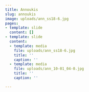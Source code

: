 ```yaml
---
title: Annoukis
slug: annoukis
image: uploads/ann_ss18-6.jpg
pages:
- template: slide
  content: []
- template: slide
  content:
  - template: media
    file: uploads/ann_ss18-6.jpg
    title: ''
    caption: ''
  - template: media
    file: uploads/ann_10-01_04-0.jpg
    title: ''
    caption: ''

---
```

